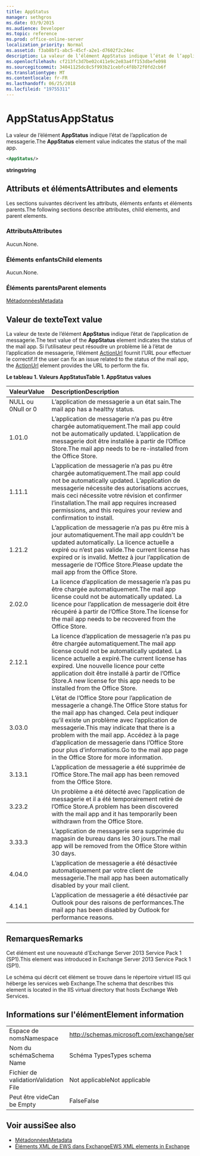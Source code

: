 ```yaml
---
title: AppStatus
manager: sethgros
ms.date: 03/9/2015
ms.audience: Developer
ms.topic: reference
ms.prod: office-online-server
localization_priority: Normal
ms.assetid: f3ab8bf1-abc5-45cf-a2e1-d7602f2c24ec
description: La valeur de l’élément AppStatus indique l’état de l’application de messagerie.
ms.openlocfilehash: cf213fc3d7be02c411e9c2e83a4ff153dbefe098
ms.sourcegitcommit: 34041125dc8c5f993b21cebfc4f8b72f0fd2cb6f
ms.translationtype: MT
ms.contentlocale: fr-FR
ms.lasthandoff: 06/25/2018
ms.locfileid: "19755311"
---
```

# <a name="appstatus"></a><span data-ttu-id="e3539-103">AppStatus</span><span class="sxs-lookup"><span data-stu-id="e3539-103">AppStatus</span></span>

<span data-ttu-id="e3539-104">La valeur de l’élément **AppStatus** indique l’état de l’application de messagerie.</span><span class="sxs-lookup"><span data-stu-id="e3539-104">The **AppStatus** element value indicates the status of the mail app.</span></span> 
  
```XML
<AppStatus/>
```

 <span data-ttu-id="e3539-105">**string**</span><span class="sxs-lookup"><span data-stu-id="e3539-105">**string**</span></span>
## <a name="attributes-and-elements"></a><span data-ttu-id="e3539-106">Attributs et éléments</span><span class="sxs-lookup"><span data-stu-id="e3539-106">Attributes and elements</span></span>

<span data-ttu-id="e3539-107">Les sections suivantes décrivent les attributs, éléments enfants et éléments parents.</span><span class="sxs-lookup"><span data-stu-id="e3539-107">The following sections describe attributes, child elements, and parent elements.</span></span>
  
### <a name="attributes"></a><span data-ttu-id="e3539-108">Attributs</span><span class="sxs-lookup"><span data-stu-id="e3539-108">Attributes</span></span>

<span data-ttu-id="e3539-109">Aucun.</span><span class="sxs-lookup"><span data-stu-id="e3539-109">None.</span></span>
  
### <a name="child-elements"></a><span data-ttu-id="e3539-110">Éléments enfants</span><span class="sxs-lookup"><span data-stu-id="e3539-110">Child elements</span></span>

<span data-ttu-id="e3539-111">Aucun.</span><span class="sxs-lookup"><span data-stu-id="e3539-111">None.</span></span>
  
### <a name="parent-elements"></a><span data-ttu-id="e3539-112">Éléments parents</span><span class="sxs-lookup"><span data-stu-id="e3539-112">Parent elements</span></span>

[<span data-ttu-id="e3539-113">Métadonnées</span><span class="sxs-lookup"><span data-stu-id="e3539-113">Metadata</span></span>](metadata-ex15websvcsotherref.md)
  
## <a name="text-value"></a><span data-ttu-id="e3539-114">Valeur de texte</span><span class="sxs-lookup"><span data-stu-id="e3539-114">Text value</span></span>

<span data-ttu-id="e3539-115">La valeur de texte de l’élément **AppStatus** indique l’état de l’application de messagerie.</span><span class="sxs-lookup"><span data-stu-id="e3539-115">The text value of the **AppStatus** element indicates the status of the mail app.</span></span> <span data-ttu-id="e3539-116">Si l’utilisateur peut résoudre un problème lié à l’état de l’application de messagerie, l’élément [ActionUrl](actionurl.md) fournit l’URL pour effectuer le correctif.</span><span class="sxs-lookup"><span data-stu-id="e3539-116">If the user can fix an issue related to the status of the mail app, the [ActionUrl](actionurl.md) element provides the URL to perform the fix.</span></span> 
  
<span data-ttu-id="e3539-117">**Le tableau 1. Valeurs AppStatus**</span><span class="sxs-lookup"><span data-stu-id="e3539-117">**Table 1. AppStatus values**</span></span>

|<span data-ttu-id="e3539-118">**Valeur**</span><span class="sxs-lookup"><span data-stu-id="e3539-118">**Value**</span></span>|<span data-ttu-id="e3539-119">**Description**</span><span class="sxs-lookup"><span data-stu-id="e3539-119">**Description**</span></span>|
|:-----|:-----|
|<span data-ttu-id="e3539-120">NULL ou 0</span><span class="sxs-lookup"><span data-stu-id="e3539-120">Null or 0</span></span>  <br/> |<span data-ttu-id="e3539-121">L’application de messagerie a un état sain.</span><span class="sxs-lookup"><span data-stu-id="e3539-121">The mail app has a healthy status.</span></span>  <br/> |
|<span data-ttu-id="e3539-122">1.0</span><span class="sxs-lookup"><span data-stu-id="e3539-122">1.0</span></span>  <br/> |<span data-ttu-id="e3539-123">L’application de messagerie n’a pas pu être chargée automatiquement.</span><span class="sxs-lookup"><span data-stu-id="e3539-123">The mail app could not be automatically updated.</span></span> <span data-ttu-id="e3539-124">L’application de messagerie doit être installée à partir de l’Office Store.</span><span class="sxs-lookup"><span data-stu-id="e3539-124">The mail app needs to be re-installed from the Office Store.</span></span>  <br/> |
|<span data-ttu-id="e3539-125">1.1</span><span class="sxs-lookup"><span data-stu-id="e3539-125">1.1</span></span>  <br/> |<span data-ttu-id="e3539-126">L’application de messagerie n’a pas pu être chargée automatiquement.</span><span class="sxs-lookup"><span data-stu-id="e3539-126">The mail app could not be automatically updated.</span></span> <span data-ttu-id="e3539-127">L’application de messagerie nécessite des autorisations accrues, mais ceci nécessite votre révision et confirmer l’installation.</span><span class="sxs-lookup"><span data-stu-id="e3539-127">The mail app requires increased permissions, and this requires your review and confirmation to install.</span></span>  <br/> |
|<span data-ttu-id="e3539-128">1.2</span><span class="sxs-lookup"><span data-stu-id="e3539-128">1.2</span></span>  <br/> |<span data-ttu-id="e3539-129">L’application de messagerie n’a pas pu être mis à jour automatiquement.</span><span class="sxs-lookup"><span data-stu-id="e3539-129">The mail app couldn't be updated automatically.</span></span> <span data-ttu-id="e3539-130">La licence actuelle a expiré ou n’est pas valide.</span><span class="sxs-lookup"><span data-stu-id="e3539-130">The current license has expired or is invalid.</span></span> <span data-ttu-id="e3539-131">Mettez à jour l’application de messagerie de l’Office Store.</span><span class="sxs-lookup"><span data-stu-id="e3539-131">Please update the mail app from the Office Store.</span></span>  <br/> |
|<span data-ttu-id="e3539-132">2.0</span><span class="sxs-lookup"><span data-stu-id="e3539-132">2.0</span></span>  <br/> |<span data-ttu-id="e3539-133">La licence d’application de messagerie n’a pas pu être chargée automatiquement.</span><span class="sxs-lookup"><span data-stu-id="e3539-133">The mail app license could not be automatically updated.</span></span> <span data-ttu-id="e3539-134">La licence pour l’application de messagerie doit être récupéré à partir de l’Office Store.</span><span class="sxs-lookup"><span data-stu-id="e3539-134">The license for the mail app needs to be recovered from the Office Store.</span></span>  <br/> |
|<span data-ttu-id="e3539-135">2.1</span><span class="sxs-lookup"><span data-stu-id="e3539-135">2.1</span></span>  <br/> |<span data-ttu-id="e3539-136">La licence d’application de messagerie n’a pas pu être chargée automatiquement.</span><span class="sxs-lookup"><span data-stu-id="e3539-136">The mail app license could not be automatically updated.</span></span> <span data-ttu-id="e3539-137">La licence actuelle a expiré.</span><span class="sxs-lookup"><span data-stu-id="e3539-137">The current license has expired.</span></span> <span data-ttu-id="e3539-138">Une nouvelle licence pour cette application doit être installé à partir de l’Office Store.</span><span class="sxs-lookup"><span data-stu-id="e3539-138">A new license for this app needs to be installed from the Office Store.</span></span>  <br/> |
|<span data-ttu-id="e3539-139">3.0</span><span class="sxs-lookup"><span data-stu-id="e3539-139">3.0</span></span>  <br/> |<span data-ttu-id="e3539-140">L’état de l’Office Store pour l’application de messagerie a changé.</span><span class="sxs-lookup"><span data-stu-id="e3539-140">The Office Store status for the mail app has changed.</span></span> <span data-ttu-id="e3539-141">Cela peut indiquer qu’il existe un problème avec l’application de messagerie.</span><span class="sxs-lookup"><span data-stu-id="e3539-141">This may indicate that there is a problem with the mail app.</span></span> <span data-ttu-id="e3539-142">Accédez à la page d’application de messagerie dans l’Office Store pour plus d’informations.</span><span class="sxs-lookup"><span data-stu-id="e3539-142">Go to the mail app page in the Office Store for more information.</span></span>  <br/> |
|<span data-ttu-id="e3539-143">3.1</span><span class="sxs-lookup"><span data-stu-id="e3539-143">3.1</span></span>  <br/> |<span data-ttu-id="e3539-144">L’application de messagerie a été supprimée de l’Office Store.</span><span class="sxs-lookup"><span data-stu-id="e3539-144">The mail app has been removed from the Office Store.</span></span>  <br/> |
|<span data-ttu-id="e3539-145">3.2</span><span class="sxs-lookup"><span data-stu-id="e3539-145">3.2</span></span>  <br/> |<span data-ttu-id="e3539-146">Un problème a été détecté avec l’application de messagerie et il a été temporairement retiré de l’Office Store.</span><span class="sxs-lookup"><span data-stu-id="e3539-146">A problem has been discovered with the mail app and it has temporarily been withdrawn from the Office Store.</span></span>  <br/> |
|<span data-ttu-id="e3539-147">3.3</span><span class="sxs-lookup"><span data-stu-id="e3539-147">3.3</span></span>  <br/> |<span data-ttu-id="e3539-148">L’application de messagerie sera supprimée du magasin de bureau dans les 30 jours.</span><span class="sxs-lookup"><span data-stu-id="e3539-148">The mail app will be removed from the Office Store within 30 days.</span></span>  <br/> |
|<span data-ttu-id="e3539-149">4.0</span><span class="sxs-lookup"><span data-stu-id="e3539-149">4.0</span></span>  <br/> |<span data-ttu-id="e3539-150">L’application de messagerie a été désactivée automatiquement par votre client de messagerie.</span><span class="sxs-lookup"><span data-stu-id="e3539-150">The mail app has been automatically disabled by your mail client.</span></span>  <br/> |
|<span data-ttu-id="e3539-151">4.1</span><span class="sxs-lookup"><span data-stu-id="e3539-151">4.1</span></span>  <br/> |<span data-ttu-id="e3539-152">L’application de messagerie a été désactivée par Outlook pour des raisons de performances.</span><span class="sxs-lookup"><span data-stu-id="e3539-152">The mail app has been disabled by Outlook for performance reasons.</span></span>  <br/> |
   
## <a name="remarks"></a><span data-ttu-id="e3539-153">Remarques</span><span class="sxs-lookup"><span data-stu-id="e3539-153">Remarks</span></span>

<span data-ttu-id="e3539-154">Cet élément est une nouveauté d'Exchange Server 2013 Service Pack 1 (SP1).</span><span class="sxs-lookup"><span data-stu-id="e3539-154">This element was introduced in Exchange Server 2013 Service Pack 1 (SP1).</span></span>
  
<span data-ttu-id="e3539-155">Le schéma qui décrit cet élément se trouve dans le répertoire virtuel IIS qui héberge les services web Exchange.</span><span class="sxs-lookup"><span data-stu-id="e3539-155">The schema that describes this element is located in the IIS virtual directory that hosts Exchange Web Services.</span></span>
  
## <a name="element-information"></a><span data-ttu-id="e3539-156">Informations sur l'élément</span><span class="sxs-lookup"><span data-stu-id="e3539-156">Element information</span></span>

|||
|:-----|:-----|
|<span data-ttu-id="e3539-157">Espace de noms</span><span class="sxs-lookup"><span data-stu-id="e3539-157">Namespace</span></span>  <br/> | http://schemas.microsoft.com/exchange/services/2006/types  <br/> |
|<span data-ttu-id="e3539-158">Nom du schéma</span><span class="sxs-lookup"><span data-stu-id="e3539-158">Schema Name</span></span>  <br/> |<span data-ttu-id="e3539-159">Schéma Types</span><span class="sxs-lookup"><span data-stu-id="e3539-159">Types schema</span></span>  <br/> |
|<span data-ttu-id="e3539-160">Fichier de validation</span><span class="sxs-lookup"><span data-stu-id="e3539-160">Validation File</span></span>  <br/> |<span data-ttu-id="e3539-161">Not applicable</span><span class="sxs-lookup"><span data-stu-id="e3539-161">Not applicable</span></span>  <br/> |
|<span data-ttu-id="e3539-162">Peut être vide</span><span class="sxs-lookup"><span data-stu-id="e3539-162">Can be Empty</span></span>  <br/> |<span data-ttu-id="e3539-163">False</span><span class="sxs-lookup"><span data-stu-id="e3539-163">False</span></span>  <br/> |
   
## <a name="see-also"></a><span data-ttu-id="e3539-164">Voir aussi</span><span class="sxs-lookup"><span data-stu-id="e3539-164">See also</span></span>

- [<span data-ttu-id="e3539-165">Métadonnées</span><span class="sxs-lookup"><span data-stu-id="e3539-165">Metadata</span></span>](metadata-ex15websvcsotherref.md)
- [<span data-ttu-id="e3539-166">Éléments XML de EWS dans Exchange</span><span class="sxs-lookup"><span data-stu-id="e3539-166">EWS XML elements in Exchange</span></span>](ews-xml-elements-in-exchange.md)


